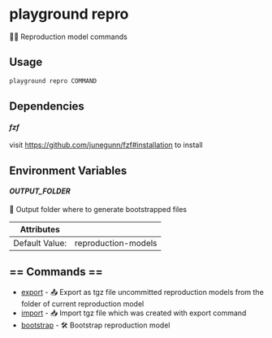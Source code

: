 # playground repro

👷‍♂️ Reproduction model commands

## Usage

```bash
playground repro COMMAND
```

## Dependencies

#### *fzf*

visit https://github.com/junegunn/fzf#installation to install

## Environment Variables

#### *OUTPUT_FOLDER*

📁 Output folder where to generate bootstrapped files

| Attributes      | &nbsp;
|-----------------|-------------
| Default Value:  | reproduction-models

## == Commands ==

- [export](playground%20repro%20export) - 📤 Export as tgz file uncommitted reproduction models from the folder of current reproduction model
- [import](playground%20repro%20import) - 📥 Import tgz file which was created with export command
- [bootstrap](playground%20repro%20bootstrap) - 🛠  Bootstrap reproduction model


